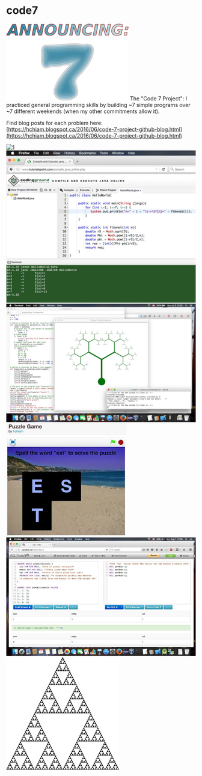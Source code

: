 # code7
![0](https://github.com/hchiam/code7/blob/master/pictures/0.png)
The "Code 7 Project":  I practiced general programming skills by building ~7 simple programs over ~7 different weekends (when my other commitments allow it).

Find blog posts for each problem here:  [https://hchiam.blogspot.ca/2016/06/code-7-project-github-blog.html](https://hchiam.blogspot.ca/2016/06/code-7-project-github-blog.html)

![1](https://github.com/hchiam/code7/blob/master/pictures/1.png "Problem 1")
![2](https://github.com/hchiam/code7/blob/master/pictures/2.png "Problem 2")
![3](https://github.com/hchiam/code7/blob/master/pictures/3.png "Problem 3")
![4](https://github.com/hchiam/code7/blob/master/pictures/4.png "Problem 4")
![5](https://github.com/hchiam/code7/blob/master/pictures/5.png "Problem 5")
![6](https://github.com/hchiam/code7/blob/master/pictures/6.png "Problem 6")